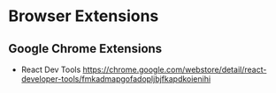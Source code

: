 # Browser Extensions

## Google Chrome Extensions
- React Dev Tools
https://chrome.google.com/webstore/detail/react-developer-tools/fmkadmapgofadopljbjfkapdkoienihi